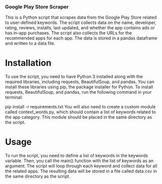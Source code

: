 ### Google Play Store Scraper
This is a Python script that scrapes data from the Google Play Store related to user-defined keywords. The script collects data on the name, developer, rating, reviews, installs, last updated, and whether the app contains ads or has in-app purchases. The script also collects the URLs for the recommended apps for each app. The data is stored in a pandas dataframe and written to a data file.

# Installation
To use the script, you need to have Python 3 installed along with the required libraries, including requests, BeautifulSoup, and pandas. You can install these libraries using pip, the package installer for Python. To install requests, BeautifulSoup, and pandas, run the following command in your terminal:


pip install -r requirements.txt
You will also need to create a custom module called context_words.py, which should contain a list of keywords related to the app category. This module should be placed in the same directory as the script.

# Usage
To run the script, you need to define a list of keywords in the keywords variable. Then, you call the main() function with the list of keywords as an argument. The script will loop through each keyword and collect data for all the related apps. The resulting data will be stored in a file called data.csv in the same directory as the script.
